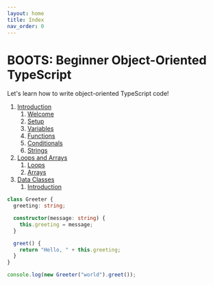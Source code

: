 ```yaml
---
layout: home
title: Index
nav_order: 0
---
```


# BOOTS: Beginner Object-Oriented TypeScript

Let's learn how to write object-oriented TypeScript code!

1. [Introduction](text/1-introduction/index.md)
   1. [Welcome](text/1-introduction/welcome.md)
   2. [Setup](text/1-introduction/setup.md)
   3. [Variables](text/1-introduction/variables.md)
   4. [Functions](text/1-introduction/functions.md)
   5. [Conditionals](text/1-introduction/conditionals.md)
   6. [Strings](text/1-introduction/strings.md)
2. [Loops and Arrays](text/2-loops/index.md)
   1. [Loops](text/2-loops/loops.md)
   2. [Arrays](text/2-loops/arrays.md)
3. [Data Classes](text/3-dataclass/index.md)
    1. [Introduction](text/3-dataclass/intro.md)


```typescript
class Greeter {
  greeting: string;

  constructor(message: string) {
    this.greeting = message;
  }

  greet() {
    return "Hello, " + this.greeting;
  }
}

console.log(new Greeter("world").greet());
```
